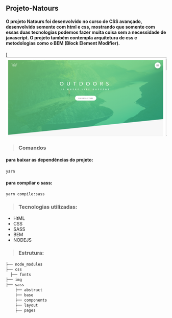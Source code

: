 ## Projeto-Natours

#### O projeto Natours foi desenvolvido no curso de CSS avançado, desenvolvido somente com html e css, mostrando que somente com essas duas tecnologias podemos fazer muita coisa sem a necessidade de javascript. O projeto também contempla arquitetura de css e metodologias como o BEM (Block Element Modifier).



[![alt text](./img/natours-image.png "Imagem do projeto")



> ### Comandos

#### para baixar as dependências do projeto:
```
yarn
```

#### para compilar o sass:
```
yarn compile:sass
```


> ### Tecnologias utilizadas:

- HtML
- CSS
- SASS
- BEM
- NODEJS


> ### Estrutura:

    ├── node_modules  
    ├── css
      ├── fonts
    ├── img
    ├── sass
        ├── abstract
        ├── base
        ├── components
        ├── layout
        ├── pages
